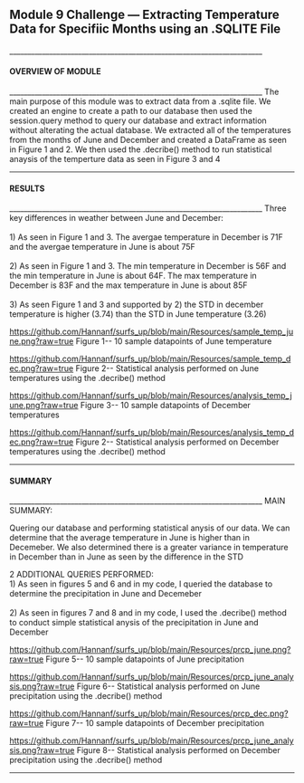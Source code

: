 <h2>Module 9 Challenge — Extracting Temperature Data for Specifiic Months using an .SQLITE File 
  </h2>
______________________________________________________________________
<h4>OVERVIEW OF MODULE 
</h4>
______________________________________________________________________
The main purpose of this module was to extract data from a .sqlite file. We created an engine to create a path to our database then used the session.query method to query our database and extract information without alterating the actual database. We extracted all of the temperatures from the months of June and December and created a DataFrame as seen in Figure 1 and 2. We then used the .decribe() method to run statistical anaysis of the temperture data as seen in Figure 3 and 4

______________________________________________________________________
<h4>RESULTS 
</h4>
______________________________________________________________________
Three key differences in weather between June and December:
<br>
<br>1) As seen in Figure 1 and 3. The avergae temperature in December is 71F and the avergae temperature in June is about 75F</br>
<br>2) As seen in Figure 1 and 3. The min temperature in December is 56F and the min temperature in June is about 64F. The max temperature in December is 83F and the max temperature in June is about 85F </br>
<br>3) As seen Figure 1 and 3 and supported by 2) the STD in december temperature is higher (3.74) than the STD in June temperature (3.26)

https://github.com/Hannanf/surfs_up/blob/main/Resources/sample_temp_june.png?raw=true
Figure 1-- 10 sample datapoints of June temperature

https://github.com/Hannanf/surfs_up/blob/main/Resources/sample_temp_dec.png?raw=true
Figure 2-- Statistical analysis performed on June temperatures using the .decribe() method

https://github.com/Hannanf/surfs_up/blob/main/Resources/analysis_temp_june.png?raw=true
Figure 3-- 10 sample datapoints of December temperatures

https://github.com/Hannanf/surfs_up/blob/main/Resources/analysis_temp_dec.png?raw=true
Figure 2-- Statistical analysis performed on December temperatures using the .decribe() method
______________________________________________________________________
<h4>SUMMARY
</h4>
______________________________________________________________________
MAIN SUMMARY:

Quering our database and performing statistical anysis of our data. We can determine that the average temperature in June is higher than in Decemeber. We also determined there is a greater variance in temperature in December than in June as seen by the difference in the STD 

2 ADDITIONAL QUERIES PERFORMED:
<br>1) As seen in figures 5 and 6 and in my code, I queried the database to determine the precipitation in June and Decemeber  </br>
<br>2) As seen in figures 7 and 8 and in my code, I used the .decribe() method to conduct simple statistical anysis of the precipitation in June and December  </br>

https://github.com/Hannanf/surfs_up/blob/main/Resources/prcp_june.png?raw=true
Figure 5-- 10 sample datapoints of June precipitation

https://github.com/Hannanf/surfs_up/blob/main/Resources/prcp_june_analysis.png?raw=true
Figure 6-- Statistical analysis performed on June precipitation using the .decribe() method

https://github.com/Hannanf/surfs_up/blob/main/Resources/prcp_dec.png?raw=true
Figure 7-- 10 sample datapoints of December precipitation

https://github.com/Hannanf/surfs_up/blob/main/Resources/prcp_june_analysis.png?raw=true
Figure 8-- Statistical analysis performed on December precipitation using the .decribe() method
______________________________________________________________________
